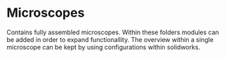# Microscopes
Contains fully assembled microscopes. Within these folders modules can be added in order to expand functionallity. The overview within a single microscope can be kept by using configurations within solidworks.

